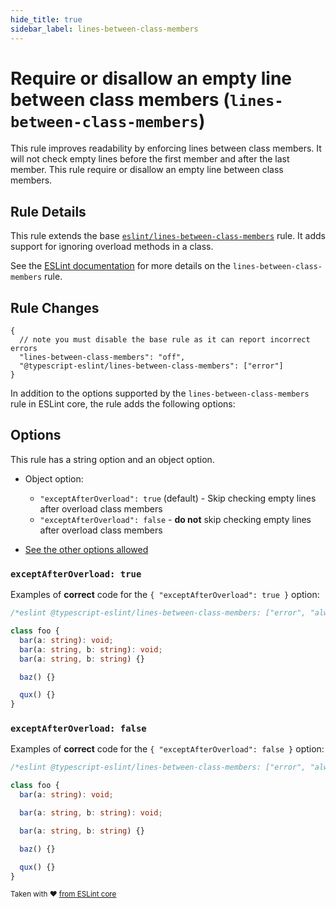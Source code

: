 ```yaml
---
hide_title: true
sidebar_label: lines-between-class-members
---
```


# Require or disallow an empty line between class members (`lines-between-class-members`)

This rule improves readability by enforcing lines between class members. It will not check empty lines before the first member and after the last member. This rule require or disallow an empty line between class members.

## Rule Details

This rule extends the base [`eslint/lines-between-class-members`](https://eslint.org/docs/rules/lines-between-class-members) rule.
It adds support for ignoring overload methods in a class.

See the [ESLint documentation](https://eslint.org/docs/rules/lines-between-class-members) for more details on the `lines-between-class-members` rule.

## Rule Changes

```jsonc
{
  // note you must disable the base rule as it can report incorrect errors
  "lines-between-class-members": "off",
  "@typescript-eslint/lines-between-class-members": ["error"]
}
```

In addition to the options supported by the `lines-between-class-members` rule in ESLint core, the rule adds the following options:

## Options

This rule has a string option and an object option.

- Object option:

  - `"exceptAfterOverload": true` (default) - Skip checking empty lines after overload class members
  - `"exceptAfterOverload": false` - **do not** skip checking empty lines after overload class members

- [See the other options allowed](https://github.com/eslint/eslint/blob/master/docs/rules/lines-between-class-members.md#options)

### `exceptAfterOverload: true`

Examples of **correct** code for the `{ "exceptAfterOverload": true }` option:

```ts
/*eslint @typescript-eslint/lines-between-class-members: ["error", "always", { "exceptAfterOverload": true }]*/

class foo {
  bar(a: string): void;
  bar(a: string, b: string): void;
  bar(a: string, b: string) {}

  baz() {}

  qux() {}
}
```

### `exceptAfterOverload: false`

Examples of **correct** code for the `{ "exceptAfterOverload": false }` option:

```ts
/*eslint @typescript-eslint/lines-between-class-members: ["error", "always", { "exceptAfterOverload": false }]*/

class foo {
  bar(a: string): void;

  bar(a: string, b: string): void;

  bar(a: string, b: string) {}

  baz() {}

  qux() {}
}
```

<sup>Taken with ❤️ [from ESLint core](https://github.com/eslint/eslint/blob/master/docs/rules/lines-between-class-members.md)</sup>
